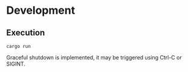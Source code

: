 Development
===========

Execution
---------

    cargo run

Graceful shutdown is implemented, it may be triggered using Ctrl-C or SIGINT.
